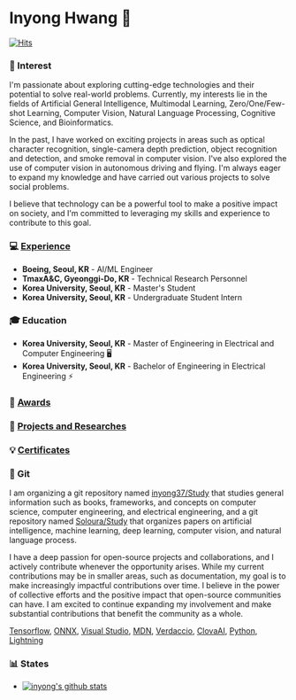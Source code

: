 # Inyong Hwang :christmas_tree:

[![Hits](https://hits.seeyoufarm.com/api/count/incr/badge.svg?url=https%3A%2F%2Fgithub.com%2Finyong37&count_bg=%2379C83D&title_bg=%2326BED9&icon=&icon_color=%23E7E7E7&title=VISIT&edge_flat=false)](https://hits.seeyoufarm.com)
<a href="https://img.shields.io/badge/Computer%20Vision-Electrical%20Engineering-yellow"/></a>

### 🔭 Interest

I'm passionate about exploring cutting-edge technologies and their potential to solve real-world problems. Currently, my interests lie in the fields of Artificial General Intelligence, Multimodal Learning, Zero/One/Few-shot Learning, Computer Vision, Natural Language Processing, Cognitive Science, and Bioinformatics.

In the past, I have worked on exciting projects in areas such as optical character recognition, single-camera depth prediction, object recognition and detection, and smoke removal in computer vision. I've also explored the use of computer vision in autonomous driving and flying. I'm always eager to expand my knowledge and have carried out various projects to solve social problems.

I believe that technology can be a powerful tool to make a positive impact on society, and I'm committed to leveraging my skills and experience to contribute to this goal.

<!--
*I am currently interested in Artificial General Intelligence, Multimodal Learning, Zero/One/Few-shot Learning, Computer Vision, Natural Language Processing, Cognitive Science, and Bioinformatics.*

I was previously interested in optical character recognition, single-camera depth prediction, object recognition and detection, and smoke removal among computer vision. Additionally, I was also interested in autonomous driving and flying with computer vision. Therefore, I have done projects and research on these topics. In addition, I have proposed and carried out various projects to solve social problems.
-->

<!--d
- <img src="https://img.shields.io/badge/Computer%20Vision-Electrical%20Engineering-yellow"/> 
- <img src="https://img.shields.io/badge/Natural%20Language%20Processing-Biotechnology-green"/> 
- <img src="https://img.shields.io/badge/Deep%20Learning-Computer%20Science-blue"/>
-->

### :computer: [Experience](https://github.com/inyong37/Projects/blob/master/Experience.md)

- **Boeing, Seoul, KR** - AI/ML Engineer
- **TmaxA&C, Gyeonggi-Do, KR** - Technical Research Personnel <!-- (serving in military service) -->
- **Korea University, Seoul, KR** - Master's Student
- **Korea University, Seoul, KR** - Undergraduate Student Intern

<!--
- **TmaxA&C**, *Bundang-gu, Seongnam-si, Gyeonggi-do, Republic of Korea* - Researcher (as military service/전문연구요원)
- **Korea University**, *145, Anam-ro, Seongbuk-gu, Seoul, Republic of Korea* - Undergraduate Research Student (KU학부연구생)
-->

### :mortar_board: Education

- **Korea University, Seoul, KR** - Master of Engineering in Electrical and Computer Engineering :desktop_computer:
- **Korea University, Seoul, KR** - Bachelor of Engineering in Electrical Engineering :zap:

<!--
- **Korea University**, *145, Anam-ro, Seongbuk-gu, Seoul, Republic of Korea* - Master's degree (Electrical Engineering/전기전자공학과)
- **Korea University**, *145, Anam-ro, Seongbuk-gu, Seoul, Republic of Korea* - Bachelor's degree (Electrical Engineering/전기전자공학부)
-->

### :tada: [Awards](https://github.com/inyong37/Projects/blob/master/Awards_EN.md)

<!--
- *List of awards :point_right: [English](https://github.com/inyong37/Projects/blob/master/Awards_EN.md) :point_left: :point_right: [Korean](https://github.com/inyong37/Projects/blob/master/Awards_KR.md)* :point_left:
-->

### :microscope: [Projects and Researches](https://github.com/inyong37/Projects/blob/master/Researches.md)

<!--
- *[List of projects that participated in the contest (written in Korean)](https://github.com/inyong37/Projects)*
-->

### :bulb: [Certificates](https://github.com/inyong37/Projects/blob/master/Certificate.md) <!-- [Training](https://github.com/inyong37/Projects/blob/master/Certificate.md) -->

<!--
- :point_right: *[List of trainings (written in Korean)](https://github.com/inyong37/Projects/blob/master/Trainings.md)* :point_left:
-->

### :notebook: Git

<!--
나는 computer science, computer engineering, and electrical engineering에 대한 전반적인 내용을 공부하는 git repository와 artificial intelligence, machine learning, deep learning, computer vision, natural language process에 대해 논문을 정리하는 git repositry를 정리하고 있다.
-->

I am organizing a git repository named [inyong37/Study](https://github.com/inyong37/Study) that studies general information such as books, frameworks, and concepts on computer science, computer engineering, and electrical engineering, and a git repository named [Soloura/Study](https://github.com/Soloura/Study) that organizes papers on artificial intelligence, machine learning, deep learning, computer vision, and natural language process.

I have a deep passion for open-source projects and collaborations, and I actively contribute whenever the opportunity arises. While my current contributions may be in smaller areas, such as documentation, my goal is to make increasingly impactful contributions over time. I believe in the power of collective efforts and the positive impact that open-source communities can have. I am excited to continue expanding my involvement and make substantial contributions that benefit the community as a whole.

[Tensorflow](https://github.com/tensorflow/addons/pull/2621), [ONNX](https://github.com/onnx/onnx.github.io/pull/193), [Visual Studio](https://github.com/MicrosoftDocs/visualstudio-docs/pull/6345), [MDN](https://github.com/mdn/content/pull/11190), [Verdaccio](https://github.com/verdaccio/verdaccio/pull/3828), [ClovaAI](https://github.com/clovaai/CRAFT-pytorch/issues/16), [Python](https://github.com/python/pythondotorg/issues/2150), [Lightning](https://github.com/Lightning-AI/pytorch-lightning/pull/19677)

<!--
I have a strong passion for open source projects and collaborations. So I'm contributing whenever I get a chance. It's still a small thing like documentation, but I hope to make a bigger contribution over time.
-->

### :bar_chart: States

- [![inyong's github stats](https://github-readme-stats.vercel.app/api?username=inyong37&show_icons=true&theme=dark&hide_title=true)](https://github.com/inyong37)

<!--
- [![Top Langs](https://github-readme-stats.vercel.app/api/top-langs/?username=inyong37&show_icons=true&theme=dark&layout=compact&hide_title=true)](https://github.com/inyong37)
-->

<!--
**inyong37/inyong37** is a ✨ _special_ ✨ repository because its `README.md` (this file) appears on your GitHub profile.

Here are some ideas to get you started: 👋

- 🔭 I’m currently working on ...
- 🌱 I’m currently learning ...
- 👯 I’m looking to collaborate on ...
- 🤔 I’m looking for help with ...
- 💬 Ask me about ...
- 📫 How to reach me: ...
- 😄 Pronouns: ...
- ⚡ Fun fact: ...
-->
